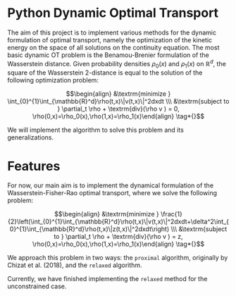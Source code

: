 # Python Dynamic Optimal Transport

The aim of this project is to implement various methods for the dynamic formulation of optimal transport, namely the optimization of the kinetic energy on the space of all solutions on the continuity equation. The most basic dynamic OT problem is the Benamou-Brenier formulation of the Wasserstein distance. Given probability densities $\rho_0(x)$ and $\rho_1(x)$ on $\mathbb{R}^d$, the square of the Wasserstein 2-distance is equal to the solution of the following optimization problem:

$$\begin{align} &\textrm{minimize } \int_{0}^{1}\int_{\mathbb{R}^d}\rho(t,x)\|v(t,x)\|^2dxdt \\\ &\textrm{subject to } \partial_t \rho + \textrm{div}(\rho v ) = 0, \rho(0,x)=\rho_0(x),\rho(1,x)=\rho_1(x)\end{align} \tag*{}$$

We will implement the algorithm to solve this problem and its generalizations.

# Features

For now, our main aim is to implement the dynamical formulation of the Wasserstein-Fisher-Rao optimal transport, where we solve the following problem:

$$\begin{align} &\textrm{minimize } \frac{1}{2}\left(\int_{0}^{1}\int_{\mathbb{R}^d}\rho(t,x)\|v(t,x)\|^2dxdt+\delta^2\int_{0}^{1}\int_{\mathbb{R}^d}\rho(t,x)\|z(t,x)\|^2dxdt\right) \\\ &\textrm{subject to } \partial_t \rho + \textrm{div}(\rho v ) = z, \rho(0,x)=\rho_0(x),\rho(1,x)=\rho_1(x)\end{align} \tag*{}$$

We approach this problem in two ways: the `proximal` algorithm, originally by Chizat et al. (2018), and the `relaxed` algorithm.

Currently, we have finished implementing the `relaxed` method for the unconstrained case. 
